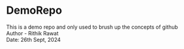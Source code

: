 # DemoRepo
This is a demo repo and only used to brush up the concepts of github
<br>
Author - Rithik Rawat
<br>
Date: 26th Sept, 2024
